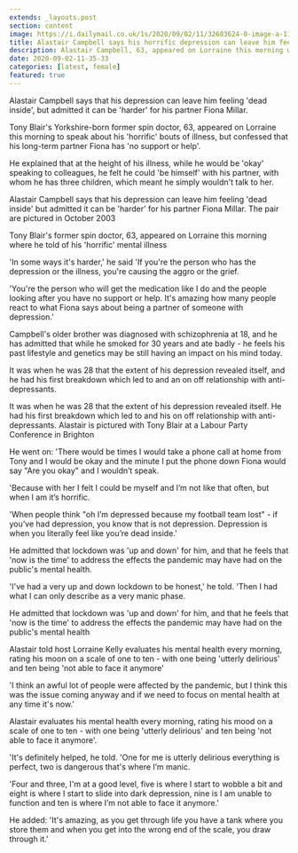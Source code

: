 ```yaml
---
extends: _layouts.post
section: content
image: https://i.dailymail.co.uk/1s/2020/09/02/11/32683624-0-image-a-11_1599040823246.jpg 
title: Alastair Campbell says his horrific depression can leave him feeling literally dead inside 
description: Alastair Campbell, 63, appeared on Lorraine this morning where he said that while he has medication for depression, it can be harder for his partner Fiona, who he lives with in London. 
date: 2020-09-02-11-35-33 
categories: [latest, female] 
featured: true 
--- 
```

Alastair Campbell says that his depression can leave him feeling 'dead inside', but admitted it can be 'harder' for his partner Fiona Millar.  

Tony Blair's Yorkshire-born former spin doctor, 63, appeared on Lorraine this morning to speak about his 'horrific' bouts of illness, but confessed that his long-term partner Fiona has 'no support or help'. 

He explained that at the height of his illness, while he would be 'okay' speaking to colleagues, he felt he could 'be himself' with his partner, with whom he has three children, which meant he simply wouldn't talk to her. 

Alastair Campbell says that his depression can leave him feeling 'dead inside' but admitted it can be 'harder' for his partner Fiona Millar. The pair are pictured in October 2003 

Tony Blair's former spin doctor, 63, appeared on Lorraine this morning where he told of his 'horrific' mental illness

'In some ways it's harder,' he said 'If you're the person who has the depression or the illness, you're causing the aggro or the grief. 

'You're the person who will get the medication like I do and the people looking after you have no support or help. It's amazing how many people react to what Fiona says about being a partner of someone with depression.' 

Campbell's older brother was diagnosed with schizophrenia at 18, and he has admitted that while he smoked for 30 years and ate badly - he feels his past lifestyle and genetics may be still having an impact on his mind today.

It was when he was 28 that the extent of his depression revealed itself, and he had his first breakdown which led to and an on off relationship with anti-depressants.

It was when he was 28 that the extent of his depression revealed itself. He had his first breakdown which led to and his on off relationship with anti-depressants. Alastair is pictured with Tony Blair at a Labour Party Conference in Brighton

He went on: 'There would be times I would take a phone call at home from Tony and I would be okay and the minute I put the phone down Fiona would say "Are you okay" and I wouldn’t speak. 

'Because with her I felt I could be myself and I’m not like that often, but when I am it’s horrific. 

'When people think "oh I’m depressed because my football team lost" - if you’ve had depression, you know that is not depression. Depression is when you literally feel like you’re dead inside.' 

He admitted that lockdown was 'up and down' for him, and that he feels that 'now is the time' to address the effects the pandemic may have had on the public's mental health. 

'I've had a very up and down lockdown to be honest,' he told. 'Then I had what I can only describe as a very manic phase. 

He admitted that lockdown was 'up and down' for him, and that he feels that 'now is the time' to address the effects the pandemic may have had on the public's mental health

Alastair told host Lorraine Kelly evaluates his mental health every morning, rating his moon on a scale of one to ten - with one being 'utterly delirious' and ten being 'not able to face it anymore'

'I think an awful lot of people were affected by the pandemic, but I think this was the issue coming anyway and if we need to focus on mental health at any time it's now.' 

Alastair evaluates his mental health every morning, rating his mood on a scale of one to ten - with one being 'utterly delirious' and ten being 'not able to face it anymore'.  

'It's definitely helped, he told. 'One for me is utterly delirious everything is perfect, two is dangerous that's where I’m manic.

'Four and three, I'm at a good level, five is where I start to wobble a bit and eight is where I start to slide into dark depression, nine is I am unable to function and ten is where I’m not able to face it anymore.' 

He added: 'It's amazing, as you get through life you have a tank where you store them and when you get into the wrong end of the scale, you draw through it.'

